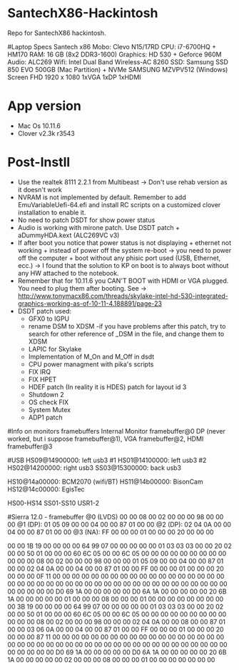 # SantechX86-Hackintosh
Repo for SantechX86 hackintosh. 

#Laptop Specs
Santech x86 
Mobo: Clevo N15/17RD 
CPU: i7-6700HQ + HM170 
RAM: 16 GB (8x2 DDR3-1600) 
Graphics: HD 530 + Geforce 960M 
Audio: ALC269 
Wifi: Intel Dual Band Wireless-AC 8260 
SSD: Samsung SSD 850 EVO 500GB (Mac Partition) + NVMe SAMSUNG MZVPV512 (Windows) 
Screen FHD 1920 x 1080
1xVGA 1xDP 1xHDMI

# App version
- Mac Os 10.11.6
- Clover v2.3k r3543

# Post-Instll
- Use the realtek 8111 2.2.1 from Multibeast -> Don't use rehab version as it doesn't work
- NVRAM is not implemented by default. Remember to add EmuVariableUefi-64.efi and install RC scripts on a customized clover installation to enable it.
- No need to patch DSDT for show power status
- Audio is working with mirone patch. Use DSDT patch + aDummyHDA.kext (ALC269VC v3)
- If after boot you notice that power status is not displaying + ethernet not working + instead of power off the system re-boot -> you need to power off the computer + boot without any phisic port used (USB, Ethernet, ecc.) -> I found that the solution to KP on boot is to always boot without any HW attached to the notebook.
- Remember that for 10.11.6 you CAN'T BOOT with HDMI or VGA plugged. You need to plug them after booting. See -> http://www.tonymacx86.com/threads/skylake-intel-hd-530-integrated-graphics-working-as-of-10-11-4.188891/page-23
- DSDT patch used:
	- GFX0 to IGPU
	- rename DSM to XDSM
        -if you have problems after this patch, try to search for other reference of _DSM in the file, and change them to XDSM
	- LAPIC for Skylake
	- Implementation of M_On and M_Off in dsdt
	- CPU power managment with pika's scripts
	- FIX IRQ
	- FIX HPET
	- HDEF patch (In reality it is HDES) patch for layout id 3
	- Shutdown 2
	- OS check FIX
	- System Mutex
	- ADP1 patch

#Info on monitors framebuffers
Internal Monitor framebuffer@0
DP (never worked, but i suppose framebuffer@1),
VGA framebuffer@2,
HDMI framebuffer@3

#USB
HS09@14900000: left usb3 #1
HS01@14100000: left usb3 #2
HS02@14200000: right usb3
SS03@15300000: back usb3

HS10@14a00000: BCM2070 (wifi/BT)
HS11@14b00000: BisonCam 
HS12@14c00000: EgisTec

HS00-HS14
SS01-SS10
USR1-2

#Sierra 12.0 - framebuffer
@0 (LVDS) 00 00 08 00 02 00 00 00 98 00 00 00
@1 (DP): 01 05 09 00 00 04 00 00 87 01 00 00
@2 (DP): 02 04 0A 00 00 04 00 00 87 01 00 00 
@3 (NA): FF 00 00 00 01 00 00 00 20 00 00 00

00 00 1B 19 00 00 00 00 64 99 07 00 00 00 00 00
01 03 03 03 00 00 20 02 00 00 50 01 00 00 00 60
6C 05 00 00 6C 05 00 00 00 00 00 00 00 00 00 00
00 00 08 00 02 00 00 00 98 00 00 00 01 05 09 00
00 04 00 00 87 01 00 00 02 04 0A 00 00 04 00 00
87 01 00 00 FF 00 00 00 01 00 00 00 20 00 00 00
0F 11 00 00 00 00 00 00 00 00 00 00 00 00 00 00
00 00 00 00 00 00 00 00 00 00 00 00 00 00 00 00
00 00 00 00 00 00 00 00 00 00 00 00 00 00 00 00
D0 69 1A 00 00 00 00 00 D0 6A 1A 00 00 00 00 00
20 6B 1A 00 00 00 00 00 01 00 00 00 08 00 00 00
01 00 00 00 00 00 00 00 00 00 3B 19 00 00 00 00
64 99 07 00 00 00 00 00 01 03 03 03 00 00 20 02
00 00 50 01 00 00 00 60 6C 05 00 00 6C 05 00 00
00 00 00 00 00 00 00 00 00 00 08 00 02 00 00 00
98 00 00 00 02 04 0A 00 00 08 00 00 87 01 00 00
03 06 0A 00 00 04 00 00 87 01 00 00 FF 00 00 00
01 00 00 00 20 00 00 00 87 11 00 00 00 00 00 00
00 00 00 00 00 00 00 00 00 00 00 00 00 00 00 00
00 00 00 00 00 00 00 00 00 00 00 00 00 00 00 00
00 00 00 00 00 00 00 00 D0 69 1A 00 00 00 00 00
D0 6A 1A 00 00 00 00 00 20 6B 1A 00 00 00 00 00
02 00 00 00 08 00 00 00 01 00 00 00 00 00 00 00
